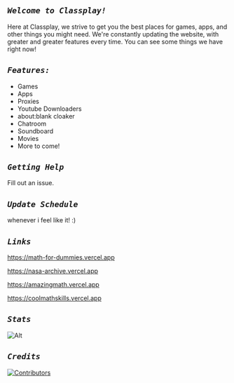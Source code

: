 ## *```Welcome to Classplay!```*
Here at Classplay, we strive to get you the best places for games, apps, and other things you might need. We're constantly updating the website, with greater and greater features every time. You can see some things we have right now!

## *```Features:```*
- Games
- Apps
- Proxies
- Youtube Downloaders
- about:blank cloaker
- Chatroom
- Soundboard
- Movies
- More to come!

## *```Getting Help```*
Fill out an issue.

## *`Update Schedule`*
whenever i feel like it! :)


## *`Links`*
https://math-for-dummies.vercel.app

https://nasa-archive.vercel.app

https://amazingmath.vercel.app

https://coolmathskills.vercel.app

## *`Stats`*

![Alt](https://repobeats.axiom.co/api/embed/83e2b6b982b07c01e1b89c22d68fc9ab0f03d6e2.svg "Repobeats analytics image")


## *`Credits`*

[![Contributors](https://contrib.rocks/image?repo=useclassplay/useclassplay.github.io)](https://github.com/useclassplay/useclassplay.github.io/graphs/contributors)
